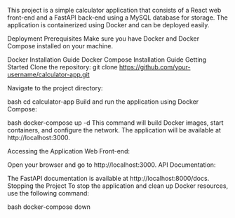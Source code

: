 This project is a simple calculator application that consists of a React web front-end and a FastAPI back-end using a MySQL database for storage.
The application is containerized using Docker and can be deployed easily.

Deployment
Prerequisites
Make sure you have Docker and Docker Compose installed on your machine.

Docker Installation Guide
Docker Compose Installation Guide
Getting Started
Clone the repository:
git clone https://github.com/your-username/calculator-app.git

Navigate to the project directory:

bash
cd calculator-app
Build and run the application using Docker Compose:

bash
docker-compose up -d
This command will build Docker images, start containers, and configure the network. The application will be available at http://localhost:3000.

Accessing the Application
Web Front-end:

Open your browser and go to http://localhost:3000.
API Documentation:

The FastAPI documentation is available at http://localhost:8000/docs.
Stopping the Project
To stop the application and clean up Docker resources, use the following command:

bash
docker-compose down
